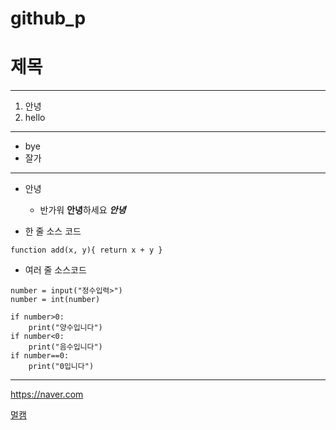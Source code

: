 # github_p
# 제목
---
1. 안녕
2. hello
***
- bye
- 잘가
***
+ 안녕
  + 반가워
**안녕**하세요
***안녕***
  
+ 한 줄 소스 코드

`function add(x, y){ return x + y }`

+ 여러 줄 소스코드

```python(내 소스코드 언어 적기)  
number = input("정수입력>")
number = int(number)

if number>0:  
	print("양수입니다")
if number<0:  
	print("음수입니다")  
if number==0: 
	print("0입니다")
```
---
<https://naver.com>

[멀캠](https://naver.com)






